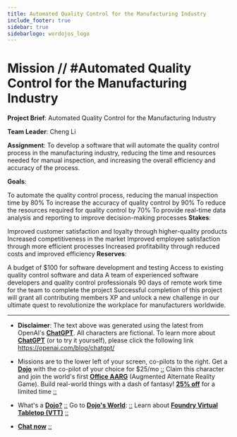 ```yaml
---
title: Automated Quality Control for the Manufacturing Industry
include_footer: true
sidebar: true
sidebarlogo: wordojos_logo
---
```

# Mission // #Automated Quality Control for the Manufacturing Industry


**Project Brief**: Automated Quality Control for the Manufacturing Industry

**Team Leader**: Cheng Li

**Assignment**:
To develop a software that will automate the quality control process in the manufacturing industry, reducing the time and resources needed for manual inspection, and increasing the overall efficiency and accuracy of the process.

**Goals**:

To automate the quality control process, reducing the manual inspection time by 80%
To increase the accuracy of quality control by 90%
To reduce the resources required for quality control by 70%
To provide real-time data analysis and reporting to improve decision-making processes
**Stakes**:

Improved customer satisfaction and loyalty through higher-quality products
Increased competitiveness in the market
Improved employee satisfaction through more efficient processes
Increased profitability through reduced costs and improved efficiency
**Reserves**:

A budget of $100 for software development and testing
Access to existing quality control software and data
A team of experienced software developers and quality control professionals
90 days of remote work time for the team to complete the project
Successful completion of this project will grant all contributing members XP and unlock a new challenge in our ultimate quest to revolutionize the workplace for manufacturers worldwide.

---

* **Disclaimer**: The text above was generated using the latest from OpenAI's [**ChatGPT**](https://openai.com/blog/chatgpt/).  All characters are fictional.  To learn more about [**ChatGPT**](https://openai.com/blog/chatgpt/) (or to try it yourself), please click the following link https://openai.com/blog/chatgpt/

* Missions are to the lower left of your screen, co-pilots to the right. Get a [**Dojo**](https://workmates.live/marketplace) with the co-pilot of your choice for $25/mo [::](https://workmates.live/marketplace)  Claim this character and join the world's first [**Office AARG**](https://dojos.world) (Augmented Alternate Reality Game). Build real-world things with a dash of fantasy! [**25% off**](https://blog.workdojos.com/deal-on-a-dojo) for a limited time [::](https://blog.workdojos.com/deal-on-a-dojo) 

* What's a [**Dojo?**](https://workdojos.com) [::](https://workdojos.com)  Go to [**Dojo's World**](https://dojos.world): [::](https://dojos.world)  Learn about [**Foundry Virtual Tabletop (VTT)**](https://foundryvtt.com) [::](https://foundryvtt.com/)

* [**Chat now**](https://chat.workmates.live/channel/support) [::](https://chat.workmates.live/channel/support)